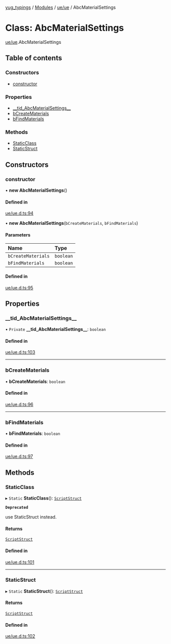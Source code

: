 [yug_typings](../README.md) / [Modules](../modules.md) / [ue/ue](../modules/ue_ue.md) / AbcMaterialSettings

# Class: AbcMaterialSettings

[ue/ue](../modules/ue_ue.md).AbcMaterialSettings

## Table of contents

### Constructors

- [constructor](ue_ue.AbcMaterialSettings.md#constructor)

### Properties

- [\_\_tid\_AbcMaterialSettings\_\_](ue_ue.AbcMaterialSettings.md#__tid_abcmaterialsettings__)
- [bCreateMaterials](ue_ue.AbcMaterialSettings.md#bcreatematerials)
- [bFindMaterials](ue_ue.AbcMaterialSettings.md#bfindmaterials)

### Methods

- [StaticClass](ue_ue.AbcMaterialSettings.md#staticclass)
- [StaticStruct](ue_ue.AbcMaterialSettings.md#staticstruct)

## Constructors

### constructor

• **new AbcMaterialSettings**()

#### Defined in

[ue/ue.d.ts:94](https://github.com/YugMetaverse/yug_typings/blob/b7d9b19/ue/ue.d.ts#L94)

• **new AbcMaterialSettings**(`bCreateMaterials`, `bFindMaterials`)

#### Parameters

| Name | Type |
| :------ | :------ |
| `bCreateMaterials` | `boolean` |
| `bFindMaterials` | `boolean` |

#### Defined in

[ue/ue.d.ts:95](https://github.com/YugMetaverse/yug_typings/blob/b7d9b19/ue/ue.d.ts#L95)

## Properties

### \_\_tid\_AbcMaterialSettings\_\_

• `Private` **\_\_tid\_AbcMaterialSettings\_\_**: `boolean`

#### Defined in

[ue/ue.d.ts:103](https://github.com/YugMetaverse/yug_typings/blob/b7d9b19/ue/ue.d.ts#L103)

___

### bCreateMaterials

• **bCreateMaterials**: `boolean`

#### Defined in

[ue/ue.d.ts:96](https://github.com/YugMetaverse/yug_typings/blob/b7d9b19/ue/ue.d.ts#L96)

___

### bFindMaterials

• **bFindMaterials**: `boolean`

#### Defined in

[ue/ue.d.ts:97](https://github.com/YugMetaverse/yug_typings/blob/b7d9b19/ue/ue.d.ts#L97)

## Methods

### StaticClass

▸ `Static` **StaticClass**(): [`ScriptStruct`](ue_ue.ScriptStruct.md)

**`Deprecated`**

use StaticStruct instead.

#### Returns

[`ScriptStruct`](ue_ue.ScriptStruct.md)

#### Defined in

[ue/ue.d.ts:101](https://github.com/YugMetaverse/yug_typings/blob/b7d9b19/ue/ue.d.ts#L101)

___

### StaticStruct

▸ `Static` **StaticStruct**(): [`ScriptStruct`](ue_ue.ScriptStruct.md)

#### Returns

[`ScriptStruct`](ue_ue.ScriptStruct.md)

#### Defined in

[ue/ue.d.ts:102](https://github.com/YugMetaverse/yug_typings/blob/b7d9b19/ue/ue.d.ts#L102)
